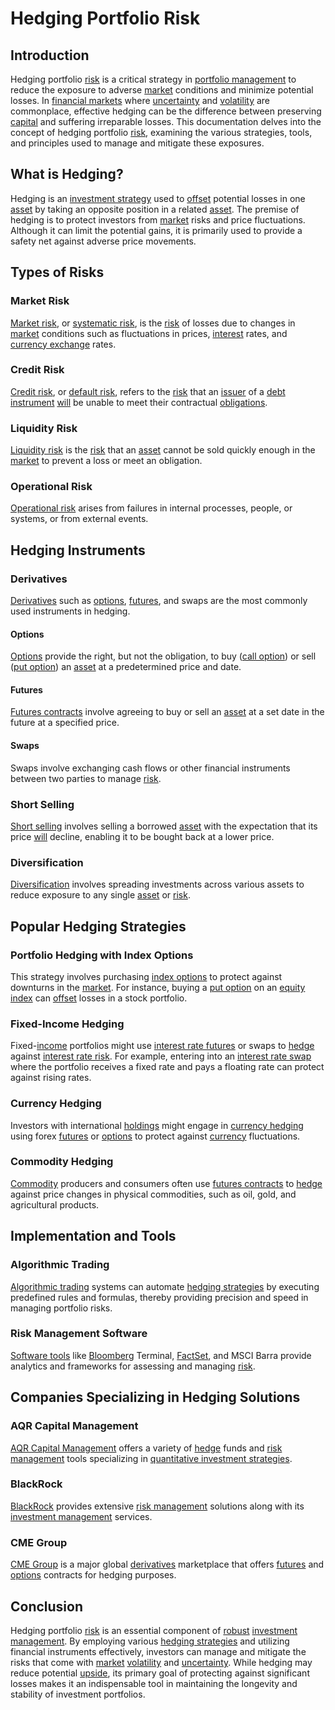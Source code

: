# Hedging Portfolio Risk

## Introduction
Hedging portfolio [risk](../r/risk.md) is a critical strategy in [portfolio management](../p/portfolio_management.md) to reduce the exposure to adverse [market](../m/market.md) conditions and minimize potential losses. In [financial markets](../f/financial_market.md) where [uncertainty](../u/uncertainty_in_trading.md) and [volatility](../v/volatility.md) are commonplace, effective hedging can be the difference between preserving [capital](../c/capital.md) and suffering irreparable losses. This documentation delves into the concept of hedging portfolio [risk](../r/risk.md), examining the various strategies, tools, and principles used to manage and mitigate these exposures.

## What is Hedging?
Hedging is an [investment strategy](../i/investment_strategy.md) used to [offset](../o/offset.md) potential losses in one [asset](../a/asset.md) by taking an opposite position in a related [asset](../a/asset.md). The premise of hedging is to protect investors from [market](../m/market.md) risks and price fluctuations. Although it can limit the potential gains, it is primarily used to provide a safety net against adverse price movements.

## Types of Risks
### Market Risk
[Market risk](../m/market_risk.md), or [systematic risk](../s/systematic_risk.md), is the [risk](../r/risk.md) of losses due to changes in [market](../m/market.md) conditions such as fluctuations in prices, [interest](../i/interest.md) rates, and [currency exchange](../c/currency_exchange.md) rates.

### Credit Risk
[Credit risk](../c/credit_risk.md), or [default risk](../d/default_risk.md), refers to the [risk](../r/risk.md) that an [issuer](../i/issuer.md) of a [debt instrument](../d/debt_instrument.md) [will](../w/will.md) be unable to meet their contractual [obligations](../o/obligation.md).

### Liquidity Risk
[Liquidity risk](../l/liquidity_risk.md) is the [risk](../r/risk.md) that an [asset](../a/asset.md) cannot be sold quickly enough in the [market](../m/market.md) to prevent a loss or meet an obligation.

### Operational Risk
[Operational risk](../o/operational_risk.md) arises from failures in internal processes, people, or systems, or from external events.

## Hedging Instruments
### Derivatives
[Derivatives](../d/derivatives.md) such as [options](../o/options.md), [futures](../f/futures.md), and swaps are the most commonly used instruments in hedging.

#### Options
[Options](../o/options.md) provide the right, but not the obligation, to buy ([call option](../c/call_option.md)) or sell ([put option](../p/put.md)) an [asset](../a/asset.md) at a predetermined price and date.

#### Futures
[Futures contracts](../f/futures_contracts.md) involve agreeing to buy or sell an [asset](../a/asset.md) at a set date in the future at a specified price.

#### Swaps
Swaps involve exchanging cash flows or other financial instruments between two parties to manage [risk](../r/risk.md).

### Short Selling
[Short selling](../s/short_selling.md) involves selling a borrowed [asset](../a/asset.md) with the expectation that its price [will](../w/will.md) decline, enabling it to be bought back at a lower price.

### Diversification
[Diversification](../d/diversification.md) involves spreading investments across various assets to reduce exposure to any single [asset](../a/asset.md) or [risk](../r/risk.md).

## Popular Hedging Strategies
### Portfolio Hedging with Index Options
This strategy involves purchasing [index options](../i/index_options.md) to protect against downturns in the [market](../m/market.md). For instance, buying a [put option](../p/put.md) on an [equity](../e/equity.md) [index](../i/index.md) can [offset](../o/offset.md) losses in a stock portfolio.

### Fixed-Income Hedging
Fixed-[income](../i/income.md) portfolios might use [interest rate futures](../i/interest_rate_futures.md) or swaps to [hedge](../h/hedge.md) against [interest rate risk](../i/interest_rate_risk.md). For example, entering into an [interest rate swap](../i/interest_rate_swap.md) where the portfolio receives a fixed rate and pays a floating rate can protect against rising rates.

### Currency Hedging
Investors with international [holdings](../h/holdings.md) might engage in [currency hedging](../c/currency_hedging.md) using forex [futures](../f/futures.md) or [options](../o/options.md) to protect against [currency](../c/currency.md) fluctuations.

### Commodity Hedging
[Commodity](../c/commodity.md) producers and consumers often use [futures contracts](../f/futures_contracts.md) to [hedge](../h/hedge.md) against price changes in physical commodities, such as oil, gold, and agricultural products.

## Implementation and Tools
### Algorithmic Trading
[Algorithmic trading](../a/algorithmic_trading.md) systems can automate [hedging strategies](../h/hedging_strategies.md) by executing predefined rules and formulas, thereby providing precision and speed in managing portfolio risks.

### Risk Management Software
[Software tools](../s/software_tools_for_trading.md) like [Bloomberg](../b/bloomberg.md) Terminal, [FactSet](../f/factset.md), and MSCI Barra provide analytics and frameworks for assessing and managing [risk](../r/risk.md).

## Companies Specializing in Hedging Solutions
### AQR Capital Management
[AQR Capital Management](https://www.aqr.com/) offers a variety of [hedge](../h/hedge.md) funds and [risk management](../r/risk_management.md) tools specializing in [quantitative investment strategies](../q/quantitative_investment_strategies.md).

### BlackRock
[BlackRock](https://www.blackrock.com/) provides extensive [risk management](../r/risk_management.md) solutions along with its [investment management](../i/investment_management.md) services.

### CME Group
[CME Group](https://www.cmegroup.com/) is a major global [derivatives](../d/derivatives.md) marketplace that offers [futures](../f/futures.md) and [options](../o/options.md) contracts for hedging purposes.

## Conclusion
Hedging portfolio [risk](../r/risk.md) is an essential component of [robust](../r/robust.md) [investment management](../i/investment_management.md). By employing various [hedging strategies](../h/hedging_strategies.md) and utilizing financial instruments effectively, investors can manage and mitigate the risks that come with [market](../m/market.md) [volatility](../v/volatility.md) and [uncertainty](../u/uncertainty_in_trading.md). While hedging may reduce potential [upside](../u/upside.md), its primary goal of protecting against significant losses makes it an indispensable tool in maintaining the longevity and stability of investment portfolios.
